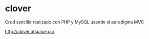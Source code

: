 # clover
Crud sencillo realizado con PHP y MySQL usando el paradigma MVC


http://clover.atspace.cc/

